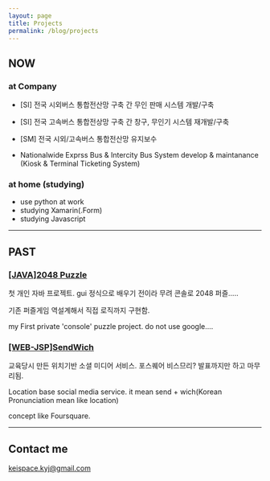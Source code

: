 ```yaml
---
layout: page
title: Projects
permalink: /blog/projects
---
```


## NOW 

### at Company
- [SI] 전국 시외버스 통합전산망 구축 간 무인 판매 시스템 개발/구축
- [SI] 전국 고속버스 통합전상망 구축 간 창구, 무인기 시스템 재개발/구축
- [SM] 전국 시외/고속버스 통합전산망 유지보수 

- Nationalwide Exprss Bus & Intercity Bus System develop & maintanance (Kiosk & Terminal Ticketing System)

### at home (studying)
- use python at work 
- studying Xamarin(.Form)
- studying Javascript

***

## PAST
### [[JAVA]2048 Puzzle](https://github.com/keispace/2048puzzle) 
첫 개인 자바 프로젝트. gui 정식으로 배우기 전이라 무려 콘솔로 2048 퍼즐.....

기존 퍼즐게임 역설계해서 직접 로직까지 구현함.

my First private 'console' puzzle project. do not use google....

### [[WEB-JSP]SendWich](https://github.com/go5/SendWich)
교육당시 만든 위치기반 소셜 미디어 서비스. 포스퀘어 비스므리? 발표까지만 하고 마무리됨. 

Location base social media service. it mean send + wich(Korean Pronunciation mean like location)

concept like Foursquare.

***
## Contact me

[keispace.kyj@gmail.com](mailto:keispace.kyj@gmail.com)
